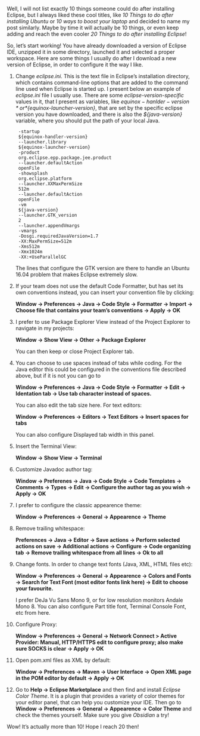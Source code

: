 Well, I will not list exactly 10 things someone could do after installing Eclipse, but I always liked these cool titles, like *10 Things to do after installing Ubuntu* or *10 ways to boost your laptop* and decided to name my post similarly. Maybe by time it will actually be 10 things, or even keep adding and reach the even cooler *20 Things to do after installing Eclipse*!

So, let’s start working! You have already downloaded a version of Eclipse IDE, unzipped it in some directory, launched it and selected a proper workspace. Here are some things I usually do after I download a new version of Eclipse, in order to configure it the way I like.

1. Change *eclipse.ini*. This is the text file in Eclipse’s installation directory, which contains command-line options that are added to the command line used when Eclipse is started up. I present below an example of *eclipse.ini* file I usually use. There are some *eclipse-version-specific* values in it, that I present as variables, like *${equinox-hanlder-version}* or *${equinox-launcher-version}*, that are set by the specific eclipse version you have downloaded, and there is also the *${java-version}* variable, where you should put the path of your local Java. 

        -startup
        ${equinox-handler-version}
        --launcher.library
        ${equinox-launcher-version}
        -product
        org.eclipse.epp.package.jee.product
        --launcher.defaultAction
        openFile
        -showsplash
        org.eclipse.platform
        --launcher.XXMaxPermSize
        512m
        --launcher.defaultAction
        openFile
        -vm
        ${java-version}
        --launcher.GTK_version
        2
        --launcher.appendVmargs
        -vmargs
        -Dosgi.requiredJavaVersion=1.7
        -XX:MaxPermSize=512m
        -Xms512m
        -Xmx1024m
        -XX:+UseParallelGC

    The lines that configure the GTK version are there to handle an Ubuntu 16.04 problem that makes Eclipse extremely slow. 
1. If your team does not use the default Code Formatter, but has set its own conventions instead, you can insert your convention file by clicking: 

    **Window → Preferences → Java → Code Style → Formatter → Import → Choose file that contains your team’s conventions → Apply → OK**
1. I prefer to use Package Explorer View instead of the Project Explorer to navigate in my projects:

    **Window → Show View → Other → Package Explorer**

    You can then keep or close Project Explorer tab.
1. You can choose to use spaces instead of tabs while coding. For the Java editor this could be configured in the conventions file described above, but if it is not you can go to 

    **Window → Preferences → Java → Code Style → Formatter → Edit → Identation tab → Use tab character instead of spaces.**

    You can also edit the tab size here. For text editors:

    **Window → Preferences → Editors → Text Editors → Insert spaces for tabs**

    You can also configure Displayed tab width in this panel.
1. Insert the Terminal View: 

    **Window → Show View → Terminal**
1. Customize Javadoc author tag:

    **Window → Preferenes → Java → Code Style → Code Templates → Comments → Types → Edit → Configure the author tag as you wish → Apply → OK**
1. I prefer to configure the classic appearence theme:

    **Window → Preferences → General → Appearence → Theme**
1. Remove trailing whitespace:

    **Preferences → Java → Editor → Save actions → Perform selected actions on save → Additional actions → Configure → Code organizing tab → Remove trailing whitespace from all lines → Ok to all**
1. Change fonts. In order to change text fonts (Java, XML, HTML files etc):

    **Window → Preferences → General → Appearence → Colors and Fonts → Search for Text Font (most editor fonts link here) → Edit to choose your favourite.**

    I prefer DeJa Vu Sans Mono 9, or for low resolution monitors Andale Mono 8. You can also configure Part title font, Terminal Console Font, etc from here.
1. Configure Proxy:

    **Window → Preferences → General → Network Connect > Active Provider: Manual, HTTP/HTTPS edit to configure proxy; also make sure SOCKS is clear → Apply → OK**
1. Open pom.xml files as XML by default:

    **Window → Preferences → Maven → User Interface → Open XML page in the POM editor by default → Apply → OK**
1. Go to **Help → Eclipse Marketplace** and then find and install *Eclipse Color Theme*. It is a plugin that provides a variety of color themes for your editor panel, that can help you customize your IDE. Then go to **Window → Preferences → General → Appearence → Color Theme** and check the themes yourself. Make sure you give *Obsidian* a try!

Wow! It’s actually more than 10! Hope I reach 20 then!
